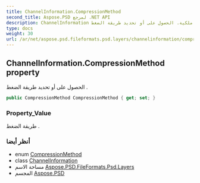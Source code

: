 ```yaml
---
title: ChannelInformation.CompressionMethod
second_title: Aspose.PSD لمرجع .NET API
description: ChannelInformation ملكية. الحصول على أو تحديد طريقة الضغط .
type: docs
weight: 30
url: /ar/net/aspose.psd.fileformats.psd.layers/channelinformation/compressionmethod/
---
```

## ChannelInformation.CompressionMethod property

الحصول على أو تحديد طريقة الضغط .

```csharp
public CompressionMethod CompressionMethod { get; set; }
```

### Property_Value

طريقة الضغط .

### أنظر أيضا

* enum [CompressionMethod](../../../aspose.psd.fileformats.psd/compressionmethod/)
* class [ChannelInformation](../)
* مساحة الاسم [Aspose.PSD.FileFormats.Psd.Layers](../../channelinformation/)
* المجسم [Aspose.PSD](../../../)


